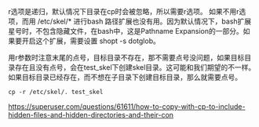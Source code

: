 r选项是递归，默认情况下目录在cp时会被忽略，所以需要r选项。 如果不用r选项，而用 /etc/skel/* 进行bash 路径扩展也没有用。因为默认情况下，bash扩展星号时，不包含隐藏文件，在bash中，这是Pathname Expansion的一部分。如果要开启这个扩展，需要设置 shopt -s dotglob。

用r参数时注意末尾的点号，目标目录不存在，那不需要点号没问题，如果目标目录存在且没有点号，会在test_skel下创建skel目录。这可能和我们期望的不一样。如果目标目录已经存在，而不想在子目录下创建目标目录，那么就需要点号。

    cp -r /etc/skel/. test_skel
    
https://superuser.com/questions/61611/how-to-copy-with-cp-to-include-hidden-files-and-hidden-directories-and-their-con
